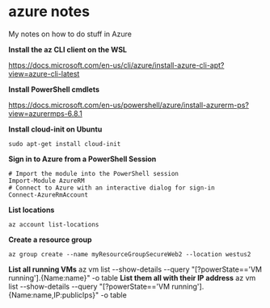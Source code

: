 # azure notes
My notes on how to do stuff in Azure

**Install the az CLI client on the WSL**

https://docs.microsoft.com/en-us/cli/azure/install-azure-cli-apt?view=azure-cli-latest

**Install PowerShell cmdlets**

https://docs.microsoft.com/en-us/powershell/azure/install-azurerm-ps?view=azurermps-6.8.1

**Install cloud-init on Ubuntu**
```
sudo apt-get install cloud-init
```

**Sign in to Azure from a PowerShell Session**
```
# Import the module into the PowerShell session
Import-Module AzureRM
# Connect to Azure with an interactive dialog for sign-in
Connect-AzureRmAccount
```

**List locations**
```
az account list-locations
```

**Create a resource group**
```
az group create --name myResourceGroupSecureWeb2 --location westus2
```

**List all running VMs**
az vm list --show-details --query "[?powerState=='VM running'].{Name:name}" -o table
**List them all with their IP address**
az vm list --show-details --query "[?powerState=='VM running'].{Name:name,IP:publicIps}" -o table
